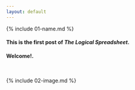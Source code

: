 ```yaml
---
layout: default
---
```


{% include 01-name.md %}
#### This is the first post of *The Logical Spreadsheet*.<br>
#### Welcome!.

<br>

{% include 02-image.md %}
